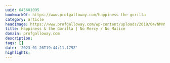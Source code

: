 ```yaml
---
uuid: 645601005
bookmarkOf: https://www.profgalloway.com/happiness-the-gorilla
category: article
headImage: https://www.profgalloway.com/wp-content/uploads/2018/04/NMNM-Week-72-blog-47.png
title: Happiness & the Gorilla | No Mercy / No Malice
domain: profgalloway.com
description: 
tags: []
date: '2023-01-26T19:44:11.179Z'
highlights: 
---
```




